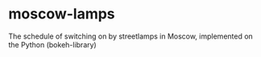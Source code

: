 # moscow-lamps
The schedule of switching on by streetlamps in Moscow, implemented on the Python (bokeh-library)

